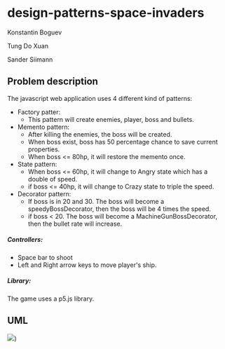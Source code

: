 # design-patterns-space-invaders

Konstantin Boguev

Tung Do Xuan

Sander Siimann

## Problem description
The javascript web application uses 4 different kind of patterns:

* Factory patter: 
  * This pattern will create enemies, player, boss and bullets.
* Memento pattern: 
  * After killing the enemies, the boss will be created. 
  * When boss exist, boss has 50 percentage chance to save current properties.
  * When boss <= 80hp, it will restore the memento once.
* State pattern:
  * When boss <= 60hp, it will change to Angry state which has a double of speed.
  * if boss <= 40hp, it will change to Crazy state to triple the speed.
* Decorator pattern: 
  * If boss is in 20 and 30. The boss will become a speedyBossDecorator, then the boss will be 4 times the speed.
  * if boss < 20. The boss will become a MachineGunBossDecorator, then the bullet rate will increase.

##### Controllers:

* Space bar to shoot
* Left and Right arrow keys to move player's ship.

##### Library:

The game uses a p5.js library.

## UML

![](https://i.imgur.com/XbdlFRV.png))
